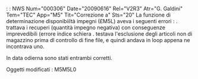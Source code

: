  :  : NWS Num="000306" Date="20090616" Rel="V2R3" Atr="G. Galdini" Tem="TEC" App="M5" Tit="Correzione a" Sts="20"
La funzione di determinazione disponibiiltà impegni (£M5L) aveva i seguenti errori : 
. trattava i recuperi (quantità impegno negativa) con conseguenze imprevedibili (errore indice schiera
. testava l'esclusione degli articoli non di magazzino prima dl controllo di fine file, e quindi andava in loop appena ne incontrava uno.

In data odierna sono stati entrambi corretti.

Oggetti modificati :  M5M5L0
